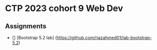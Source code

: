 # CTP 2023 cohort 9 Web Dev

## Assignments
- [] [Bootstrap 5.2 lab] (https://github.com/riazahmed01/lab-bootstrap-5.2)
